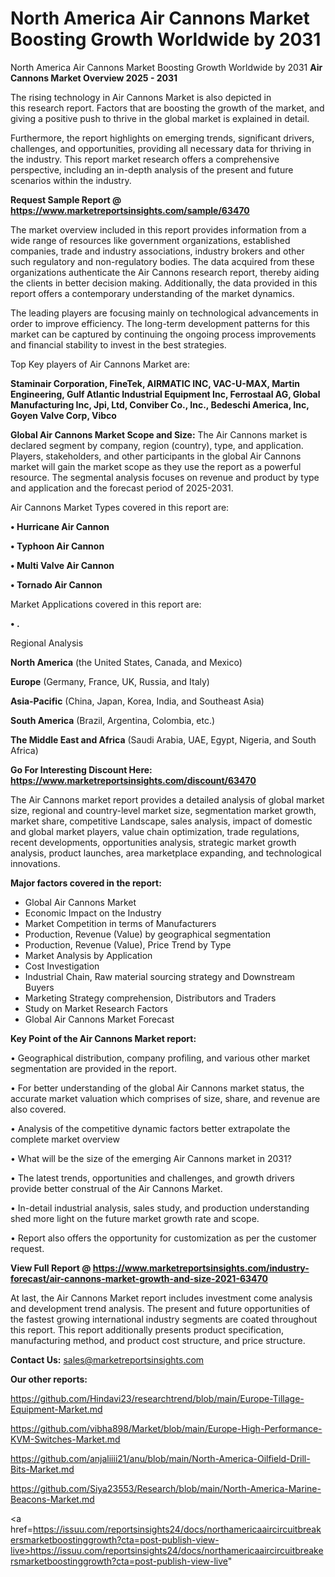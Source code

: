 # North America Air Cannons Market Boosting Growth Worldwide by 2031
North America Air Cannons Market Boosting Growth Worldwide by 2031
<Strong> Air Cannons Market Overview 2025 - 2031</strong>

The rising technology in Air Cannons Market is also depicted in this research report. Factors that are boosting the growth of the market, and giving a positive push to thrive in the global market is explained in detail.

Furthermore, the report highlights on emerging trends, significant drivers, challenges, and opportunities, providing all necessary data for thriving in the industry. This report market research offers a comprehensive perspective, including an in-depth analysis of the present and future scenarios within the industry.

<strong>Request Sample Report @ <a href=https://www.marketreportsinsights.com/sample/63470>https://www.marketreportsinsights.com/sample/63470</a></strong>

The market overview included in this report provides information from a wide range of resources like government organizations, established companies, trade and industry associations, industry brokers and other such regulatory and non-regulatory bodies. The data acquired from these organizations authenticate the Air Cannons research report, thereby aiding the clients in better decision making. Additionally, the data provided in this report offers a contemporary understanding of the market dynamics.

The leading players are focusing mainly on technological advancements in order to improve efficiency. The long-term development patterns for this market can be captured by continuing the ongoing process improvements and financial stability to invest in the best strategies.

Top Key players of Air Cannons Market are:

<strong>Staminair Corporation, FineTek, AIRMATIC INC, VAC-U-MAX, Martin Engineering, Gulf Atlantic Industrial Equipment Inc, Ferrostaal AG, Global Manufacturing Inc, Jpi, Ltd, Conviber Co., Inc., Bedeschi America, Inc, Goyen Valve Corp, Vibco</strong>

<strong><b>Global Air Cannons Market Scope and Size:</b></strong>
The Air Cannons market is declared segment by company, region (country), type, and application. Players, stakeholders, and other participants in the global Air Cannons market will gain the market scope as they use the report as a powerful resource. The segmental analysis focuses on revenue and product by type and application and the forecast period of 2025-2031.

Air Cannons Market Types covered in this report are:

<strong>• Hurricane Air Cannon

• Typhoon Air Cannon

• Multi Valve Air Cannon

• Tornado Air Cannon</strong>

Market Applications covered in this report are:

<strong>• .</strong> 

Regional Analysis

<strong>North America</strong> (the United States, Canada, and Mexico)

<strong>Europe</strong> (Germany, France, UK, Russia, and Italy)

<strong>Asia-Pacific</strong> (China, Japan, Korea, India, and Southeast Asia)

<strong>South America</strong> (Brazil, Argentina, Colombia, etc.)

<strong>The Middle East and Africa</strong> (Saudi Arabia, UAE, Egypt, Nigeria, and South Africa)

<strong>Go For Interesting Discount Here: <a href=https://www.marketreportsinsights.com/discount/63470>https://www.marketreportsinsights.com/discount/63470</a></strong>

The Air Cannons market report provides a detailed analysis of global market size, regional and country-level market size, segmentation market growth, market share, competitive Landscape, sales analysis, impact of domestic and global market players, value chain optimization, trade regulations, recent developments, opportunities analysis, strategic market growth analysis, product launches, area marketplace expanding, and technological innovations.

<strong><b>Major factors covered in the report:</b></strong>
<ul>
  <li>Global Air Cannons Market </li>
  <li>Economic Impact on the Industry</li>
  <li>Market Competition in terms of Manufacturers</li>
  <li>Production, Revenue (Value) by geographical segmentation</li>
  <li>Production, Revenue (Value), Price Trend by Type</li>
  <li>Market Analysis by Application</li>
  <li>Cost Investigation</li>
  <li>Industrial Chain, Raw material sourcing strategy and Downstream Buyers</li>
  <li>Marketing Strategy comprehension, Distributors and Traders</li>
  <li>Study on Market Research Factors</li>
  <li>Global Air Cannons Market Forecast</li>
</ul>

<strong><b>Key Point of the Air Cannons Market report:</b></strong>

• Geographical distribution, company profiling, and various other market segmentation are provided in the report.

• For better understanding of the global Air Cannons market status, the accurate market valuation which comprises of size, share, and revenue are also covered.

• Analysis of the competitive dynamic factors better extrapolate the complete market overview

• What will be the size of the emerging Air Cannons market in 2031?

• The latest trends, opportunities and challenges, and growth drivers provide better construal of the Air Cannons Market.

• In-detail industrial analysis, sales study, and production understanding shed more light on the future market growth rate and scope.

• Report also offers the opportunity for customization as per the customer request.

<strong><b>View Full Report @ <a href=https://www.marketreportsinsights.com/industry-forecast/air-cannons-market-growth-and-size-2021-63470>https://www.marketreportsinsights.com/industry-forecast/air-cannons-market-growth-and-size-2021-63470</a></b></strong>


At last, the Air Cannons Market report includes investment come analysis and development trend analysis. The present and future opportunities of the fastest growing international industry segments are coated throughout this report. This report additionally presents product specification, manufacturing method, and product cost structure, and price structure.

<strong>Contact Us:</strong>
sales@marketreportsinsights.com

<strong>Our other reports:</strong>

<a href=https://github.com/Hindavi23/researchtrend/blob/main/Europe-Tillage-Equipment-Market.md>https://github.com/Hindavi23/researchtrend/blob/main/Europe-Tillage-Equipment-Market.md</a>

<a href=https://github.com/vibha898/Market/blob/main/Europe-High-Performance-KVM-Switches-Market.md>https://github.com/vibha898/Market/blob/main/Europe-High-Performance-KVM-Switches-Market.md</a>

<a href=https://github.com/anjaliiii21/anu/blob/main/North-America-Oilfield-Drill-Bits-Market.md>https://github.com/anjaliiii21/anu/blob/main/North-America-Oilfield-Drill-Bits-Market.md</a>

<a href=https://github.com/Siya23553/Research/blob/main/North-America-Marine-Beacons-Market.md>https://github.com/Siya23553/Research/blob/main/North-America-Marine-Beacons-Market.md</a>

<a href=https://issuu.com/reportsinsights24/docs/northamericaaircircuitbreakersmarketboostinggrowth?cta=post-publish-view-live>https://issuu.com/reportsinsights24/docs/northamericaaircircuitbreakersmarketboostinggrowth?cta=post-publish-view-live</a>"
